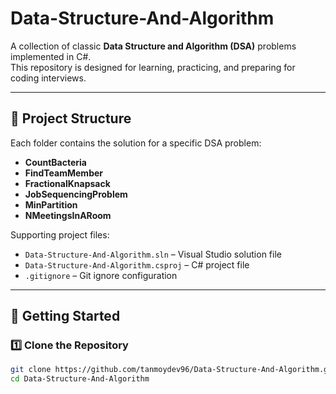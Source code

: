 # Data-Structure-And-Algorithm

A collection of classic **Data Structure and Algorithm (DSA)** problems implemented in C#.  
This repository is designed for learning, practicing, and preparing for coding interviews.

---

## 📂 Project Structure

Each folder contains the solution for a specific DSA problem:

- **CountBacteria**  
- **FindTeamMember**  
- **FractionalKnapsack**  
- **JobSequencingProblem**  
- **MinPartition**  
- **NMeetingsInARoom**

Supporting project files:
- `Data-Structure-And-Algorithm.sln` – Visual Studio solution file  
- `Data-Structure-And-Algorithm.csproj` – C# project file  
- `.gitignore` – Git ignore configuration  

---

## 🚀 Getting Started

### 1️⃣ Clone the Repository
```bash
git clone https://github.com/tanmoydev96/Data-Structure-And-Algorithm.git
cd Data-Structure-And-Algorithm
